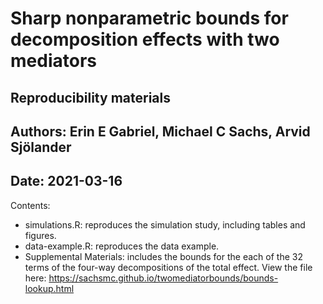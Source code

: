 # Sharp nonparametric bounds for decomposition effects with two mediators

## Reproducibility materials
## Authors: Erin E Gabriel, Michael C Sachs, Arvid Sjölander
## Date: 2021-03-16

Contents:

- simulations.R: reproduces the simulation study, including tables and figures. 
- data-example.R: reproduces the data example. 
- Supplemental Materials: includes the bounds for the each of the 32 terms of the four-way decompositions of the total effect. View the file here: https://sachsmc.github.io/twomediatorbounds/bounds-lookup.html


